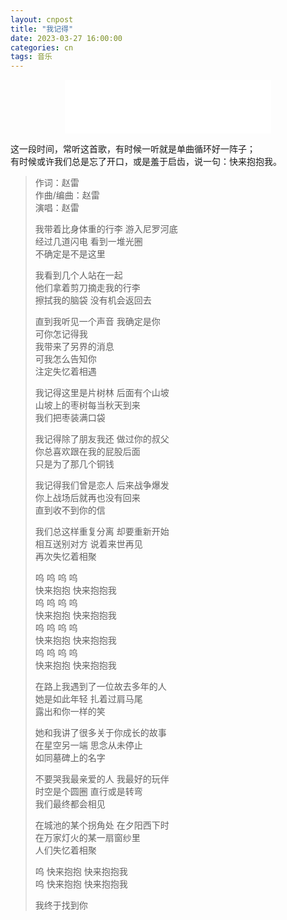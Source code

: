 ```yaml
---
layout: cnpost
title: "我记得"
date: 2023-03-27 16:00:00
categories: cn
tags: 音乐
---
```


<center>
<iframe frameborder="no" border="0" marginwidth="0" marginheight="0" width=330 height=86 src="//music.163.com/outchain/player?type=2&id=1974443814&auto=0&height=66"></iframe>
</center>

这一段时间，常听这首歌，有时候一听就是单曲循环好一阵子；<br>
有时候或许我们总是忘了开口，或是羞于启齿，说一句：快来抱抱我。


>作词：赵雷<br>
>作曲/编曲：赵雷<br>
>演唱：赵雷<br>
>
>我带着比身体重的行李
>游入尼罗河底<br>
>经过几道闪电 看到一堆光圈<br>
>不确定是不是这里<br>
>
>我看到几个人站在一起<br>
>他们拿着剪刀摘走我的行李<br>
>擦拭我的脑袋 没有机会返回去<br>
>
>直到我听见一个声音 我确定是你<br>
>可你怎记得我<br>
>我带来了另界的消息<br>
>可我怎么告知你<br>
>注定失忆着相遇<br>
>
>我记得这里是片树林 后面有个山坡<br>
>山坡上的枣树每当秋天到来<br>
>我们把枣装满口袋<br>
>
>我记得除了朋友我还 做过你的叔父<br>
>你总喜欢跟在我的屁股后面<br>
>只是为了那几个铜钱<br>
>
>我记得我们曾是恋人 后来战争爆发<br>
>你上战场后就再也没有回来<br>
>直到收不到你的信<br>
>
>我们总这样重复分离 却要重新开始<br>
>相互送别对方 说着来世再见<br>
>再次失忆着相聚<br>
>
>呜 呜 呜 呜<br>
>快来抱抱 快来抱抱我<br>
>呜 呜 呜 呜<br>
>快来抱抱 快来抱抱我<br>
>呜 呜 呜 呜<br>
>快来抱抱 快来抱抱我<br>
>呜 呜 呜 呜<br>
>快来抱抱 快来抱抱我<br>
>
>在路上我遇到了一位故去多年的人<br>
>她是如此年轻 扎着过肩马尾<br>
>露出和你一样的笑<br>
>
>她和我讲了很多关于你成长的故事<br>
>在星空另一端 思念从未停止<br>
>如同墓碑上的名字<br>
>
>不要哭我最亲爱的人 我最好的玩伴<br>
>时空是个圆圈 直行或是转弯<br>
>我们最终都会相见<br>
>
>在城池的某个拐角处 在夕阳西下时<br>
>在万家灯火的某一扇窗纱里<br>
>人们失忆着相聚<br>
>
>呜 快来抱抱 快来抱抱我<br>
>呜 快来抱抱 快来抱抱我<br>
>
>我终于找到你<br>
